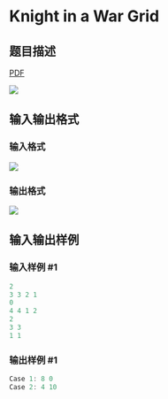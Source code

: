 # Knight in a War Grid

## 题目描述

[problemUrl]: https://uva.onlinejudge.org/index.php?option=com_onlinejudge&Itemid=8&category=229&page=show_problem&problem=3057

[PDF](https://uva.onlinejudge.org/external/119/p11906.pdf)

![](https://cdn.luogu.com.cn/upload/vjudge_pic/UVA11906/3da28ae9f7ced46bd422739d5050c6539f719476.png)

## 输入输出格式

### 输入格式

![](https://cdn.luogu.com.cn/upload/vjudge_pic/UVA11906/c97853534da41f2ffb43911bbda0ef3876a6a6a9.png)

### 输出格式

![](https://cdn.luogu.com.cn/upload/vjudge_pic/UVA11906/88e42713392b7f8f56537b7fe2e1b9c0a35692dd.png)

## 输入输出样例

### 输入样例 #1

```cpp
2
3 3 2 1
0
4 4 1 2
2
3 3
1 1
```


### 输出样例 #1

```cpp
Case 1: 8 0
Case 2: 4 10
```


